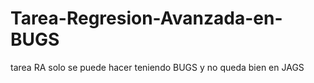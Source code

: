 # Tarea-Regresion-Avanzada-en-BUGS
tarea RA solo se puede hacer teniendo BUGS y no queda bien en JAGS
